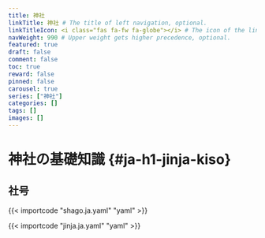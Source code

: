 ```yaml
---
title: 神社
linkTitle: 神社 # The title of left navigation, optional.
linkTitleIcon: <i class="fas fa-fw fa-globe"></i> # The icon of the link title, optional.
navWeight: 990 # Upper weight gets higher precedence, optional.
featured: true
draft: false
comment: false
toc: true
reward: false
pinned: false
carousel: true
series: ["神社"]
categories: []
tags: []
images: []
---
```


# 神社の基礎知識 {#ja-h1-jinja-kiso}

## 社号

{{< importcode "shago.ja.yaml" "yaml" >}}

{{< importcode "jinja.ja.yaml" "yaml" >}}
